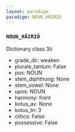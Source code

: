 ```yaml
---
layout: paradigm
paradigm: NOUN_HÄIRIÖ
---
```

### ` NOUN_HÄIRIÖ `

Dictionary class 3ö
* grade_dir: weaken
* plurale_tantum: False
* pos: NOUN
* stem_diphthong: None
* stem_vowel: None
* upos: NOUN
* harmony: front
* kotus_av: None
* kotus_tn: 3
* clitics: False
* possessive: False
